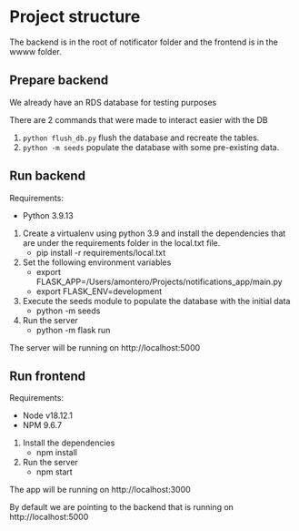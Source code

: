 # Project structure
The backend is in the root of notificator folder and the frontend is in the wwww folder.


## Prepare backend


We already have an RDS database for testing purposes

There are 2 commands that were made to interact easier with the DB

1. `python flush_db.py` flush the database and recreate the tables.
2. `python -m seeds` populate the database with some pre-existing data.

## Run backend

Requirements:
- Python 3.9.13

1. Create a virtualenv  using python 3.9 and install the dependencies that are under the requirements folder in the local.txt file.
    - pip install -r requirements/local.txt
2. Set the following environment variables
    - export FLASK_APP=/Users/amontero/Projects/notifications_app/main.py 
    - export FLASK_ENV=development
3. Execute the seeds module to populate the database with the initial data
    - python -m seeds
4. Run the server
   - python -m flask run
   
The server will be running on http://localhost:5000


## Run frontend

Requirements:
- Node v18.12.1
- NPM 9.6.7

1. Install the dependencies
    - npm install
2. Run the server
    - npm start

The app will be running on http://localhost:3000

By default we are pointing to the backend that is running on http://localhost:5000

